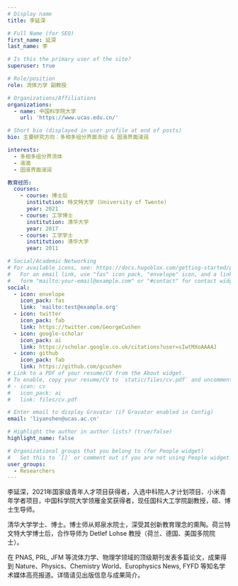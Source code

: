 ```yaml
---
# Display name
title: 李延深

# Full Name (for SEO)
first_name: 延深
last_name: 李

# Is this the primary user of the site?
superuser: true

# Role/position
role: 流体力学 副教授

# Organizations/Affiliations
organizations:
  - name: 中国科学院大学
    url: 'https://www.ucas.edu.cn/'

# Short bio (displayed in user profile at end of posts)
bio: 主要研究方向：多相多组分界面流动 & 固液界面浸润

interests:
  - 多相多组分界流体
  - 液滴
  - 固液界面浸润

教育经历:
  courses:
    - course: 博士后
      institution: 特文特大学 (University of Twente)
      year: 2021
    - course: 工学博士
      institution: 清华大学
      year: 2017
    - course: 工学学士
      institution: 清华大学
      year: 2011

# Social/Academic Networking
# For available icons, see: https://docs.hugoblox.com/getting-started/page-builder/#icons
#   For an email link, use "fas" icon pack, "envelope" icon, and a link in the
#   form "mailto:your-email@example.com" or "#contact" for contact widget.
social:
  - icon: envelope
    icon_pack: fas
    link: 'mailto:test@example.org'
  - icon: twitter
    icon_pack: fab
    link: https://twitter.com/GeorgeCushen
  - icon: google-scholar
    icon_pack: ai
    link: https://scholar.google.co.uk/citations?user=sIwtMXoAAAAJ
  - icon: github
    icon_pack: fab
    link: https://github.com/gcushen
# Link to a PDF of your resume/CV from the About widget.
# To enable, copy your resume/CV to `static/files/cv.pdf` and uncomment the lines below.
# - icon: cv
#   icon_pack: ai
#   link: files/cv.pdf

# Enter email to display Gravatar (if Gravatar enabled in Config)
email: 'liyanshen@ucas.ac.cn'

# Highlight the author in author lists? (true/false)
highlight_name: false

# Organizational groups that you belong to (for People widget)
#   Set this to `[]` or comment out if you are not using People widget.
user_groups:
  - Researchers
---
```

李延深，2021年国家级青年人才项目获得者，入选中科院人才计划项目、小米青年学者项目，中国科学院大学领雁金奖获得者，现任国科大工学院副教授，硕、博士生导师。

清华大学学士、博士。博士师从郑泉水院士，深受其创新教育理念的熏陶。荷兰特文特大学博士后，合作导师为 Detlef Lohse 教授（荷兰、德国、美国多院院士）。

在 PNAS, PRL, JFM 等流体力学、物理学领域的顶级期刊发表多篇论文，成果得到 Nature、Physics、Chemistry World、Europhysics News, FYFD 等知名学术媒体高亮报道。详情请见出版信息与成果简介。
